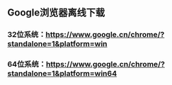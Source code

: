 ## Google浏览器离线下载

### 32位系统：https://www.google.cn/chrome/?standalone=1&platform=win

### 64位系统：https://www.google.cn/chrome/?standalone=1&platform=win64